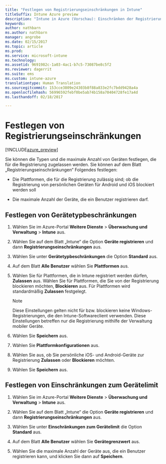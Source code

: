 ```yaml
---
title: "Festlegen von Registrierungseinschränkungen in Intune"
titleSuffix: Intune Azure preview
description: "Intune in Azure (Vorschau): Einschränken der Registrierung nach Plattform und Festlegen eines Grenzwerts für die Geräteregistrierung in Intune "
keywords: 
author: nathbarn
ms.author: nathbarn
manager: angrobe
ms.date: 02/15/2017
ms.topic: article
ms.prod: 
ms.service: microsoft-intune
ms.technology: 
ms.assetid: 9691982c-1a03-4ac1-b7c5-73087be8c5f2
ms.reviewer: dagerrit
ms.suite: ems
ms.custom: intune-azure
translationtype: Human Translation
ms.sourcegitcommit: 153cce3809e24303b8f88a833e2fc7bdd9428a4a
ms.openlocfilehash: 56996592febf0be5ab74b158a70404728fe17a4d
ms.lasthandoff: 02/18/2017

---
```


# <a name="set-enrollment-restrictions"></a>Festlegen von Registrierungseinschränkungen 

[!INCLUDE[azure_preview](../includes/azure_preview.md)]

Sie können die Typen und die maximale Anzahl von Geräten festlegen, die für die Registrierung zugelassen werden. Sie können auf dem Blatt „Registrierungseinschränkungen“ Folgendes festlegen:

- Die Plattformen, die für die Registrierung zulässig sind; ob die Registrierung von persönlichen Geräten für Android und iOS blockiert werden soll

- Die maximale Anzahl der Geräte, die ein Benutzer registrieren darf.

## <a name="set-device-type-restrictions"></a>Festlegen von Gerätetypbeschränkungen

1. Wählen Sie im Azure-Portal **Weitere Dienste** > **Überwachung und Verwaltung** > **Intune** aus.

2. Wählen Sie auf dem Blatt „Intune“ die Option **Geräte registrieren** und dann **Registrierungseinschränkungen** aus.

3. Wählen Sie unter **Gerätetypbeschränkungen** die Option **Standard** aus.

4. Auf dem Blatt **Alle Benutzer** wählen Sie **Plattformen** aus.

5. Wählen Sie für Plattformen, die in Intune registriert werden dürfen, **Zulassen** aus. Wählen Sie für Plattformen, die Sie von der Registrierung blockieren möchten, **Blockieren** aus. Für Plattformen wird standardmäßig **Zulassen** festgelegt. 

    >[!NOTE]
    >Diese Einstellungen gelten nicht für bzw. blockieren keine Windows-Registrierungen, die den Intune-Softwareclient verwenden. Diese Einstellungen betreffen nur die Registrierung mithilfe der Verwaltung mobiler Geräte. 

6. Wählen Sie **Speichern** aus.

7. Wählen Sie **Plattformkonfigurationen** aus.

8. Wählen Sie aus, ob Sie persönliche iOS- und Android-Geräte zur Registrierung **Zulassen** oder **Blockieren** möchten.

9. Wählen Sie **Speichern** aus.

## <a name="set-device-limit-restrictions"></a>Festlegen von Einschränkungen zum Gerätelimit

1. Wählen Sie im Azure-Portal **Weitere Dienste** > **Überwachung und Verwaltung** > **Intune** aus.

2. Wählen Sie auf dem Blatt „Intune“ die Option **Geräte registrieren** und dann **Registrierungseinschränkungen** aus.

3. Wählen Sie unter **Einschränkungen zum Gerätelimit** die Option **Standard** aus.

4. Auf dem Blatt **Alle Benutzer** wählen Sie **Gerätegrenzwert** aus.

5. Wählen Sie die maximale Anzahl der Geräte aus, die ein Benutzer registrieren kann, und klicken Sie dann auf **Speichern**.

